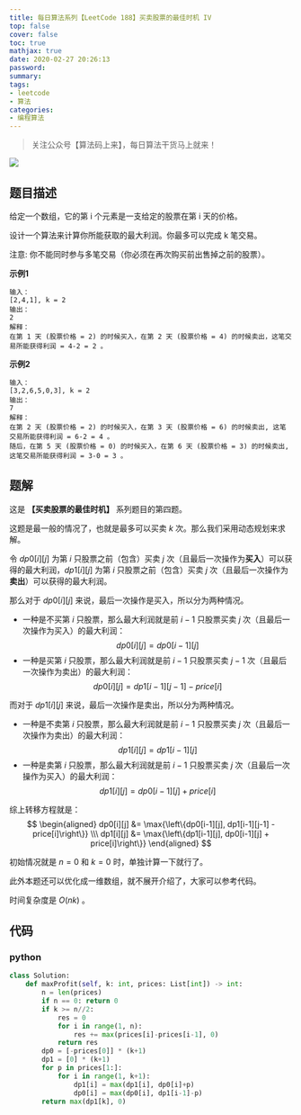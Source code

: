 ```yaml
---
title: 每日算法系列【LeetCode 188】买卖股票的最佳时机 IV
top: false
cover: false
toc: true
mathjax: true
date: 2020-02-27 20:26:13
password:
summary:
tags:
- leetcode
- 算法
categories:
- 编程算法
---
```


> 关注公众号【算法码上来】，每日算法干货马上就来！

![](/medias/contact.jpg)

## 题目描述
给定一个数组，它的第 i 个元素是一支给定的股票在第 i 天的价格。

设计一个算法来计算你所能获取的最大利润。你最多可以完成 k 笔交易。

注意: 你不能同时参与多笔交易（你必须在再次购买前出售掉之前的股票）。

**示例1**
```text
输入：
[2,4,1], k = 2
输出：
2
解释：
在第 1 天 (股票价格 = 2) 的时候买入，在第 2 天 (股票价格 = 4) 的时候卖出，这笔交易所能获得利润 = 4-2 = 2 。
```

**示例2**
```text
输入：
[3,2,6,5,0,3], k = 2
输出：
7
解释：
在第 2 天 (股票价格 = 2) 的时候买入，在第 3 天 (股票价格 = 6) 的时候卖出, 这笔交易所能获得利润 = 6-2 = 4 。
随后，在第 5 天 (股票价格 = 0) 的时候买入，在第 6 天 (股票价格 = 3) 的时候卖出, 这笔交易所能获得利润 = 3-0 = 3 。
```

## 题解
这是 **【买卖股票的最佳时机】** 系列题目的第四题。

这题是最一般的情况了，也就是最多可以买卖 $k$ 次。那么我们采用动态规划来求解。

令 $dp0[i][j]$ 为第 $i$ 只股票之前（包含）买卖 $j$ 次（且最后一次操作为**买入**）可以获得的最大利润，$dp1[i][j]$ 为第 $i$ 只股票之前（包含）买卖 $j$ 次（且最后一次操作为**卖出**）可以获得的最大利润。

那么对于 $dp0[i][j]$ 来说，最后一次操作是买入，所以分为两种情况。
* 一种是不买第 $i$ 只股票，那么最大利润就是前 $i-1$ 只股票买卖 $j$ 次（且最后一次操作为买入）的最大利润：
$$dp0[i][j] = dp0[i-1][j]$$
* 一种是买第 $i$ 只股票，那么最大利润就是前 $i-1$ 只股票买卖 $j-1$ 次（且最后一次操作为卖出）的最大利润：
$$dp0[i][j] = dp1[i-1][j-1] - price[i]$$

而对于 $dp1[i][j]$ 来说，最后一次操作是卖出，所以分为两种情况。
* 一种是不卖第 $i$ 只股票，那么最大利润就是前 $i-1$ 只股票买卖 $j$ 次（且最后一次操作为卖出）的最大利润：
$$dp1[i][j] = dp1[i-1][j]$$
* 一种是卖第 $i$ 只股票，那么最大利润就是前 $i-1$ 只股票买卖 $j$ 次（且最后一次操作为买入）的最大利润：
$$dp1[i][j] = dp0[i-1][j] + price[i]$$

综上转移方程就是：
$$
\begin{aligned}
dp0[i][j] &= \max{\left\{dp0[i-1][j], dp1[i-1][j-1] - price[i]\right\}} \\\
dp1[i][j] &= \max{\left\{dp1[i-1][j], dp0[i-1][j] + price[i]\right\}}
\end{aligned}
$$

初始情况就是 $n = 0$ 和 $k = 0$ 时，单独计算一下就行了。

此外本题还可以优化成一维数组，就不展开介绍了，大家可以参考代码。

时间复杂度是 $O(nk)$ 。

## 代码
### python
```python
class Solution:
    def maxProfit(self, k: int, prices: List[int]) -> int:
        n = len(prices)
        if n == 0: return 0
        if k >= n//2:
            res = 0
            for i in range(1, n):
                res += max(prices[i]-prices[i-1], 0)
            return res
        dp0 = [-prices[0]] * (k+1)
        dp1 = [0] * (k+1)
        for p in prices[1:]:
            for i in range(1, k+1):
                dp1[i] = max(dp1[i], dp0[i]+p)
                dp0[i] = max(dp0[i], dp1[i-1]-p)
        return max(dp1[k], 0)
```